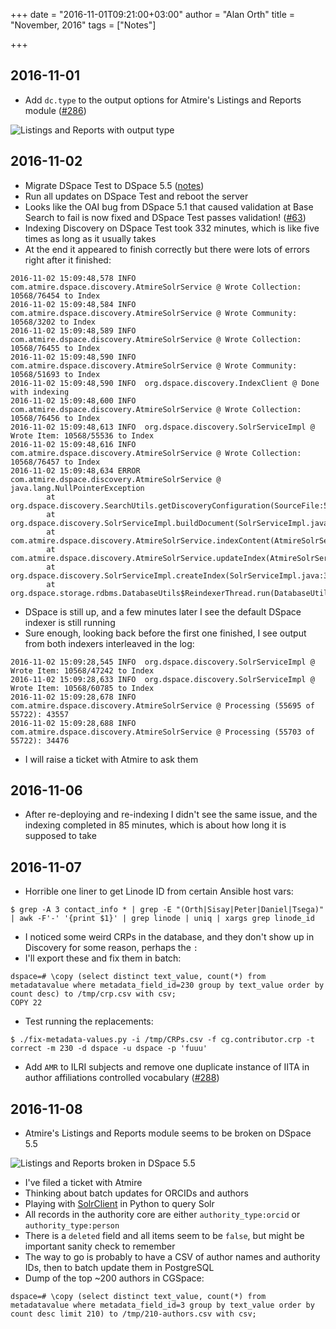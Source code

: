 +++
date = "2016-11-01T09:21:00+03:00"
author = "Alan Orth"
title = "November, 2016"
tags = ["Notes"]

+++
## 2016-11-01

- Add `dc.type` to the output options for Atmire's Listings and Reports module ([#286](https://github.com/ilri/DSpace/pull/286))

![Listings and Reports with output type](2016/11/listings-and-reports.png)

## 2016-11-02

- Migrate DSpace Test to DSpace 5.5 ([notes](https://gist.github.com/alanorth/61013895c6efe7095d7f81000953d1cf))
- Run all updates on DSpace Test and reboot the server
- Looks like the OAI bug from DSpace 5.1 that caused validation at Base Search to fail is now fixed and DSpace Test passes validation! ([#63](https://github.com/ilri/DSpace/issues/63))
- Indexing Discovery on DSpace Test took 332 minutes, which is like five times as long as it usually takes
- At the end it appeared to finish correctly but there were lots of errors right after it finished:

```
2016-11-02 15:09:48,578 INFO  com.atmire.dspace.discovery.AtmireSolrService @ Wrote Collection: 10568/76454 to Index
2016-11-02 15:09:48,584 INFO  com.atmire.dspace.discovery.AtmireSolrService @ Wrote Community: 10568/3202 to Index
2016-11-02 15:09:48,589 INFO  com.atmire.dspace.discovery.AtmireSolrService @ Wrote Collection: 10568/76455 to Index
2016-11-02 15:09:48,590 INFO  com.atmire.dspace.discovery.AtmireSolrService @ Wrote Community: 10568/51693 to Index
2016-11-02 15:09:48,590 INFO  org.dspace.discovery.IndexClient @ Done with indexing
2016-11-02 15:09:48,600 INFO  com.atmire.dspace.discovery.AtmireSolrService @ Wrote Collection: 10568/76456 to Index
2016-11-02 15:09:48,613 INFO  org.dspace.discovery.SolrServiceImpl @ Wrote Item: 10568/55536 to Index
2016-11-02 15:09:48,616 INFO  com.atmire.dspace.discovery.AtmireSolrService @ Wrote Collection: 10568/76457 to Index
2016-11-02 15:09:48,634 ERROR com.atmire.dspace.discovery.AtmireSolrService @
java.lang.NullPointerException
        at org.dspace.discovery.SearchUtils.getDiscoveryConfiguration(SourceFile:57)
        at org.dspace.discovery.SolrServiceImpl.buildDocument(SolrServiceImpl.java:824)
        at com.atmire.dspace.discovery.AtmireSolrService.indexContent(AtmireSolrService.java:821)
        at com.atmire.dspace.discovery.AtmireSolrService.updateIndex(AtmireSolrService.java:898)
        at org.dspace.discovery.SolrServiceImpl.createIndex(SolrServiceImpl.java:370)
        at org.dspace.storage.rdbms.DatabaseUtils$ReindexerThread.run(DatabaseUtils.java:945)
```

- DSpace is still up, and a few minutes later I see the default DSpace indexer is still running
- Sure enough, looking back before the first one finished, I see output from both indexers interleaved in the log:

```
2016-11-02 15:09:28,545 INFO  org.dspace.discovery.SolrServiceImpl @ Wrote Item: 10568/47242 to Index
2016-11-02 15:09:28,633 INFO  org.dspace.discovery.SolrServiceImpl @ Wrote Item: 10568/60785 to Index
2016-11-02 15:09:28,678 INFO  com.atmire.dspace.discovery.AtmireSolrService @ Processing (55695 of 55722): 43557
2016-11-02 15:09:28,688 INFO  com.atmire.dspace.discovery.AtmireSolrService @ Processing (55703 of 55722): 34476
```

- I will raise a ticket with Atmire to ask them

## 2016-11-06

- After re-deploying and re-indexing I didn't see the same issue, and the indexing completed in 85 minutes, which is about how long it is supposed to take

## 2016-11-07

- Horrible one liner to get Linode ID from certain Ansible host vars:

```
$ grep -A 3 contact_info * | grep -E "(Orth|Sisay|Peter|Daniel|Tsega)" | awk -F'-' '{print $1}' | grep linode | uniq | xargs grep linode_id
```

- I noticed some weird CRPs in the database, and they don't show up in Discovery for some reason, perhaps the `:`
- I'll export these and fix them in batch:

```
dspace=# \copy (select distinct text_value, count(*) from metadatavalue where metadata_field_id=230 group by text_value order by count desc) to /tmp/crp.csv with csv;
COPY 22
```

- Test running the replacements:

```
$ ./fix-metadata-values.py -i /tmp/CRPs.csv -f cg.contributor.crp -t correct -m 230 -d dspace -u dspace -p 'fuuu'
```

- Add `AMR` to ILRI subjects and remove one duplicate instance of IITA in author affiliations controlled vocabulary ([#288](https://github.com/ilri/DSpace/pull/288))

## 2016-11-08

- Atmire's Listings and Reports module seems to be broken on DSpace 5.5

![Listings and Reports broken in DSpace 5.5](2016/11/listings-and-reports-55.png)

- I've filed a ticket with Atmire
- Thinking about batch updates for ORCIDs and authors
- Playing with [SolrClient](https://github.com/moonlitesolutions/SolrClient) in Python to query Solr
- All records in the authority core are either `authority_type:orcid` or `authority_type:person`
- There is a `deleted` field and all items seem to be `false`, but might be important sanity check to remember
- The way to go is probably to have a CSV of author names and authority IDs, then to batch update them in PostgreSQL
- Dump of the top ~200 authors in CGSpace:

```
dspace=# \copy (select distinct text_value, count(*) from metadatavalue where metadata_field_id=3 group by text_value order by count desc limit 210) to /tmp/210-authors.csv with csv;
```
